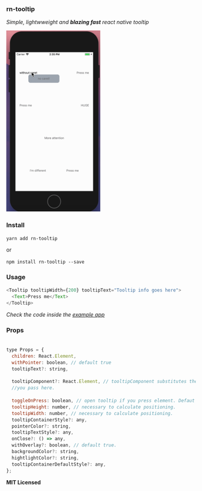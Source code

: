 
### rn-tooltip

*Simple, lightwweight and **blazing fast** react native tooltip*


<img src="./tooltipExample.gif" width='250' />


### Install

`yarn add rn-tooltip`

or

`npm install rn-tooltip --save`



### Usage

```javascript
<Tooltip tooltipWidth={200} tooltipText="Tooltip info goes here">
  <Text>Press me</Text>
</Tooltip>
```

*Check the code inside the [example app](./TooltipExample/App.js)*


### Props
```javascript

type Props = {
  children: React.Element,
  withPointer: boolean, // default true
  tooltipText?: string,

  tooltipComponent?: React.Element, // tooltipComponent substitutes the Text inside View for what ever
  //you pass here. 

  toggleOnPress: boolean, // open tooltip if you press element. Defaut is false
  tooltipHeight: number, // necessary to calculate positioning.
  tooltipWidth: number, // necessary to calculate positioning.
  tooltipContainerStyle?: any,
  pointerColor?: string,
  tooltipTextStyle?: any,
  onClose?: () => any,
  withOverlay?: boolean, // default true.
  backgroundColor?: string,
  hightlightColor?: string,
  tooltipContainerDefaultStyle?: any,
};
```


**MIT Licensed**